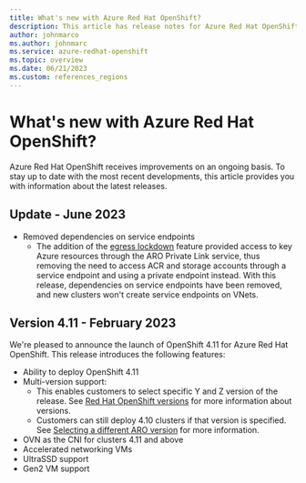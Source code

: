```yaml
---
title: What's new with Azure Red Hat OpenShift?
description: This article has release notes for Azure Red Hat OpenShift.
author: johnmarco
ms.author: johnmarc
ms.service: azure-redhat-openshift
ms.topic: overview
ms.date: 06/21/2023
ms.custom: references_regions
---
```


# What's new with Azure Red Hat OpenShift?

Azure Red Hat OpenShift receives improvements on an ongoing basis. To stay up to date with the most recent developments, this article provides you with information about the latest releases.

## Update - June 2023

- Removed dependencies on service endpoints
    - The addition of the [egress lockdown](concepts-egress-lockdown.md) feature provided access to key Azure resources through the ARO Private Link service, thus removing the need to access ACR and storage accounts through a service endpoint and using a private endpoint instead. With this release, dependencies on service endpoints have been removed, and new clusters won't create service endpoints on VNets.

## Version 4.11 - February 2023

We're pleased to announce the launch of OpenShift 4.11 for Azure Red Hat OpenShift. This release introduces the following features:

- Ability to deploy OpenShift 4.11
- Multi-version support: 
    - This enables customers to select specific Y and Z version of the release. See [Red Hat OpenShift versions](support-lifecycle.md#red-hat-openshift-versions) for more information about versions.
    - Customers can still deploy 4.10 clusters if that version is specified. See [Selecting a different ARO version](tutorial-create-cluster.md#selecting-a-different-aro-version) for more information.
- OVN as the CNI for clusters 4.11 and above
- Accelerated networking VMs 
- UltraSSD support
- Gen2 VM support

